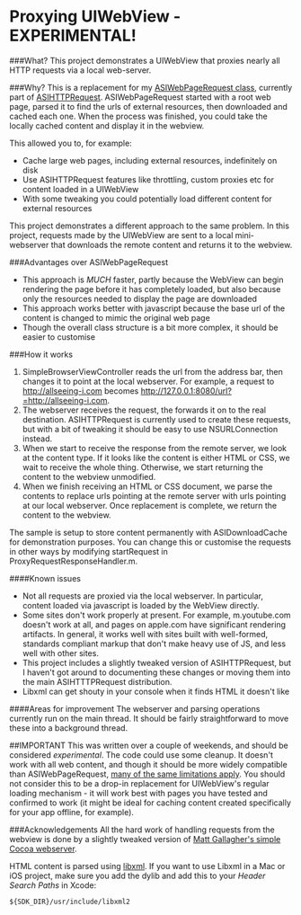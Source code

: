 # Proxying UIWebView - EXPERIMENTAL!

###What?
This project demonstrates a UIWebView that proxies nearly all HTTP requests via a local web-server.

###Why?
This is a replacement for my [ASIWebPageRequest class](http://allseeing-i.com/ASIHTTPRequest/ASIWebPageRequest), currently part of [ASIHTTPRequest](http://allseeing-i.com/ASIHTTPRequest). ASIWebPageRequest started with a root web page, parsed it to find the urls of external resources, then downloaded and cached each one. When the process was finished, you could take the locally cached content and display it in the webview.

This allowed you to, for example:

* Cache large web pages, including external resources, indefinitely on disk
* Use ASIHTTPRequest features like throttling, custom proxies etc for content loaded in a UIWebView
* With some tweaking you could potentially load different content for external resources

This project demonstrates a different approach to the same problem. In this project, requests made by the UIWebView are sent to a local mini-webserver that downloads the remote content and returns it to the webview.

###Advantages over ASIWebPageRequest
* This approach is _MUCH_ faster, partly because the WebView can begin rendering the page before it has completely loaded, but also because only the resources needed to display the page are downloaded
* This approach works better with javascript because the base url of the content is changed to mimic the original web page
* Though the overall class structure is a bit more complex, it should be easier to customise

###How it works
1. SimpleBrowserViewController reads the url from the address bar, then changes it to point at the local webserver. For example, a request to http://allseeing-i.com becomes http://127.0.0.1:8080/url?=http://allseeing-i.com.
2. The webserver receives the request, the forwards it on to the real destination. ASIHTTPRequest is currently used to create these requests, but with a bit of tweaking it should be easy to use NSURLConnection instead.
3. When we start to receive the response from the remote server, we look at the content type. If it looks like the content is either HTML or CSS, we wait to receive the whole thing. Otherwise, we start returning the content to the webview unmodified.
4. When we finish receiving an HTML or CSS document, we parse the contents to replace urls pointing at the remote server with urls pointing at our local webserver. Once replacement is complete, we return the content to the webview.

The sample is setup to store content permanently with ASIDownloadCache for demonstration purposes. You can change this or customise the requests in other ways by modifying startRequest in ProxyRequestResponseHandler.m.


####Known issues
* Not all requests are proxied via the local webserver. In particular, content loaded via javascript is loaded by the WebView directly.
* Some sites don't work properly at present. For example, m.youtube.com doesn't work at all, and pages on apple.com have significant rendering artifacts. In general, it works well with sites built with well-formed, standards compliant markup that don't make heavy use of JS, and less well with other sites.
* This project includes a slightly tweaked version of ASIHTTPRequest, but I haven't got around to documenting these changes or moving them into the main ASIHTTTPRequest distribution.
* Libxml can get shouty in your console when it finds HTML it doesn't like

####Areas for improvement
The webserver and parsing operations currently run on the main thread. It should be fairly straightforward to move these into a background thread.

##IMPORTANT
This was written over a couple of weekends, and should be considered *experimental*. The code could use some cleanup. It doesn't work with all web content, and though it should be more widely compatible than ASIWebPageRequest, [many of the same limitations apply](http://allseeing-i.com/ASIHTTPRequest/ASIWebPageRequest#limitations). You should not consider this to be a drop-in replacement for UIWebView's regular loading mechanism - it will work best with pages you have tested and confirmed to work (it might be ideal for caching content created specifically for your app offline, for example).

###Acknowledgements
All the hard work of handling requests from the webview is done by a slightly tweaked version of [Matt Gallagher's simple Cocoa webserver](http://cocoawithlove.com/2009/07/simple-extensible-http-server-in-cocoa.html).

HTML content is parsed using [libxml](http://xmlsoft.org/). If you want to use Libxml in a Mac or iOS project, make sure you add the dylib and add this to your _Header Search Paths_ in Xcode:

    ${SDK_DIR}/usr/include/libxml2

